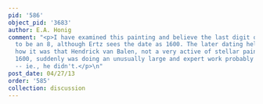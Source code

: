 ```yaml
---
pid: '586'
object_pid: '3683'
author: E.A. Honig
comment: "<p>I have examined this painting and believe the last digit of the date
  to be an 8, although Ertz sees the date as 1600. The later dating helps explain
  how it was that Hendrick van Balen, not a very active of stellar painter before
  1600, suddenly was doing an unusually large and expert work probably on commission
  -- ie., he didn't.</p>\n"
post_date: 04/27/13
order: '585'
collection: discussion
---
```


